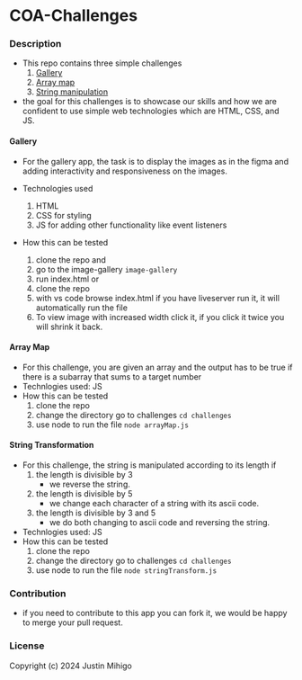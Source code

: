 # COA-Challenges

### Description
- This repo contains three simple challenges
    1. [Gallery](#gallery)
    2. [Array map](#array-map)
    3. [String manipulation](#gallery) 
- the goal for this challenges is to showcase our skills and how we are confident to use simple web technologies which are HTML, CSS, and JS.

#### Gallery
- For the gallery app, the task is to display the images as in the figma and adding interactivity and responsiveness on the images. 
- Technologies used
    1. HTML
    2. CSS for styling
    3. JS for adding other functionality like event listeners

- How this can be tested
    1. clone the repo and 
    2. go to the image-gallery ```image-gallery```
    3. run index.html
    or
    1. clone the repo
    2. with vs code browse index.html if you have liveserver run it, it will automatically run the file
    3. To view image with increased width click it, if you click it twice you will shrink it back.

#### Array Map
- For this challenge, you are given an array and the output has to be true if there is a subarray that sums to a target number
- Technlogies used: JS
- How this can be tested
    1. clone the repo 
    2. change the directory go to challenges ```cd challenges```
    3. use node to run the file ```node arrayMap.js```

#### String Transformation
- For this challenge, the string is manipulated according to its length if
    1. the length is divisible by 3
        - we reverse the string.
    2. the length is divisible by 5
        - we change each character of a string with its ascii code.
    3. the length is divisible by 3 and 5 
        - we do both changing to ascii code and reversing the string.
- Technlogies used: JS
- How this can be tested
    1. clone the repo 
    2. change the directory go to challenges ```cd challenges```
    3. use node to run the file ```node stringTransform.js```

### Contribution
- if you need to contribute to this app you can fork it, we would be happy to merge your pull request.

### License
Copyright (c) 2024 Justin Mihigo
